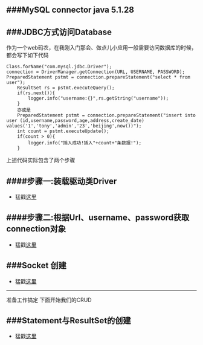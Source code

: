 ###MySQL connector java 5.1.28
-----------------------------
###JDBC方式访问Database
-------------------
作为一个web码农，在我刚入门那会、做点儿小应用一般需要访问数据库的时候，都会写下如下代码

```
Class.forName("com.mysql.jdbc.Driver");
connection = DriverManager.getConnection(URL, USERNAME, PASSWORD);
PreparedStatement pstmt = connection.prepareStatement("select * from user");
	ResultSet rs = pstmt.executeQuery();
	if(rs.next()){
		logger.info("username:{}",rs.getString("username"));
	}
	亦或是
	PreparedStatement pstmt = connection.prepareStatement("insert into user (id,username,password,age,address,create_date) values('1','tony','admin','23','beijing',now())");
	int count = pstmt.executeUpdate();
	if(count > 0){
		logger.info("插入成功!插入"+count+"条数据!");
	}		
```
上述代码实际包含了两个步骤

####步骤一:装载驱动类Driver
-------------------------

* 猛戳[这里](https://github.com/sdw2330976/Research-mysql-connector-java/tree/master/mysql-connector-java-5.1.28/mydoc/registerDriver.md)

####步骤二:根据Url、username、password获取connection对象
-----------------------------------------------------

* 猛戳[这里](https://github.com/sdw2330976/Research-mysql-connector-java/tree/master/mysql-connector-java-5.1.28/mydoc/fetchConnection.md)

###Socket 创建
--------------
* 猛戳[这里](https://github.com/sdw2330976/Research-mysql-connector-java/tree/master/mysql-connector-java-5.1.28/mydoc/createSocket.md)

***********************************************************************************************************************
准备工作搞定 下面开始我们的CRUD

###Statement与ResultSet的创建
---------------------------

* 猛戳[这里](https://github.com/sdw2330976/Research-mysql-connector-java/tree/master/mysql-connector-java-5.1.28/mydoc/statement_resultset.md)
